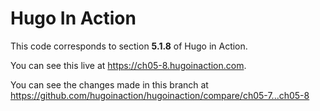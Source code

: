 Hugo In Action
===============

This code corresponds to section **5.1.8** of Hugo in Action.

You can see this live at https://ch05-8.hugoinaction.com.

You can see the changes made in this branch at https://github.com/hugoinaction/hugoinaction/compare/ch05-7...ch05-8


